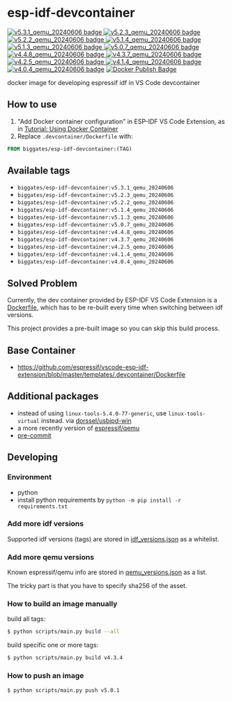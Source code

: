 # esp-idf-devcontainer

[![v5.3.1_qemu_20240606 badge](https://img.shields.io/docker/v/biggates/esp-idf-devcontainer/v5.3.1_qemu_20240606?label=biggates%2Fesp-idf-devcontainer%2Fv5.3.1_qemu_20240606&logo=docker) ![v5.2.3_qemu_20240606 badge](https://img.shields.io/docker/v/biggates/esp-idf-devcontainer/v5.2.3_qemu_20240606?label=biggates%2Fesp-idf-devcontainer%2Fv5.2.3_qemu_20240606&logo=docker) ![v5.2.2_qemu_20240606 badge](https://img.shields.io/docker/v/biggates/esp-idf-devcontainer/v5.2.2_qemu_20240606?label=biggates%2Fesp-idf-devcontainer%2Fv5.2.2_qemu_20240606&logo=docker) ![v5.1.4_qemu_20240606 badge](https://img.shields.io/docker/v/biggates/esp-idf-devcontainer/v5.1.4_qemu_20240606?label=biggates%2Fesp-idf-devcontainer%2Fv5.1.4_qemu_20240606&logo=docker) ![v5.1.3_qemu_20240606 badge](https://img.shields.io/docker/v/biggates/esp-idf-devcontainer/v5.1.3_qemu_20240606?label=biggates%2Fesp-idf-devcontainer%2Fv5.1.3_qemu_20240606&logo=docker) ![v5.0.7_qemu_20240606 badge](https://img.shields.io/docker/v/biggates/esp-idf-devcontainer/v5.0.7_qemu_20240606?label=biggates%2Fesp-idf-devcontainer%2Fv5.0.7_qemu_20240606&logo=docker) ![v4.4.8_qemu_20240606 badge](https://img.shields.io/docker/v/biggates/esp-idf-devcontainer/v4.4.8_qemu_20240606?label=biggates%2Fesp-idf-devcontainer%2Fv4.4.8_qemu_20240606&logo=docker) ![v4.3.7_qemu_20240606 badge](https://img.shields.io/docker/v/biggates/esp-idf-devcontainer/v4.3.7_qemu_20240606?label=biggates%2Fesp-idf-devcontainer%2Fv4.3.7_qemu_20240606&logo=docker) ![v4.2.5_qemu_20240606 badge](https://img.shields.io/docker/v/biggates/esp-idf-devcontainer/v4.2.5_qemu_20240606?label=biggates%2Fesp-idf-devcontainer%2Fv4.2.5_qemu_20240606&logo=docker) ![v4.1.4_qemu_20240606 badge](https://img.shields.io/docker/v/biggates/esp-idf-devcontainer/v4.1.4_qemu_20240606?label=biggates%2Fesp-idf-devcontainer%2Fv4.1.4_qemu_20240606&logo=docker) ![v4.0.4_qemu_20240606 badge](https://img.shields.io/docker/v/biggates/esp-idf-devcontainer/v4.0.4_qemu_20240606?label=biggates%2Fesp-idf-devcontainer%2Fv4.0.4_qemu_20240606&logo=docker)](https://hub.docker.com/r/biggates/esp-idf-devcontainer) [![Docker Publish Badge](https://github.com/biggates/esp-idf-devcontainer/actions/workflows/docker-publish.yml/badge.svg?branch=master)](https://github.com/biggates/esp-idf-devcontainer/actions/workflows/docker-publish.yml)

docker image for developing espressif idf in VS Code devcontainer

## How to use

1. "Add Docker container configuration" in ESP-IDF VS Code Extension, as in [Tutorial: Using Docker Container](https://github.com/espressif/vscode-esp-idf-extension/blob/master/docs/tutorial/using-docker-container.md)
2. Replace `.devcontainer/Dockerfile` with:

  ```dockerfile
  FROM biggates/esp-idf-devcontainer:(TAG)
  ```

## Available tags

- `biggates/esp-idf-devcontainer:v5.3.1_qemu_20240606`
- `biggates/esp-idf-devcontainer:v5.2.3_qemu_20240606`
- `biggates/esp-idf-devcontainer:v5.2.2_qemu_20240606`
- `biggates/esp-idf-devcontainer:v5.1.4_qemu_20240606`
- `biggates/esp-idf-devcontainer:v5.1.3_qemu_20240606`
- `biggates/esp-idf-devcontainer:v5.0.7_qemu_20240606`
- `biggates/esp-idf-devcontainer:v4.4.8_qemu_20240606`
- `biggates/esp-idf-devcontainer:v4.3.7_qemu_20240606`
- `biggates/esp-idf-devcontainer:v4.2.5_qemu_20240606`
- `biggates/esp-idf-devcontainer:v4.1.4_qemu_20240606`
- `biggates/esp-idf-devcontainer:v4.0.4_qemu_20240606`

## Solved Problem

Currently, the dev container provided by ESP-IDF VS Code Extension is a [Dockerfile](https://github.com/espressif/vscode-esp-idf-extension/blob/master/templates/.devcontainer/Dockerfile), which has to be re-built every time when switching between idf versions.

This project provides a pre-built image so you can skip this build process.

## Base Container

* https://github.com/espressif/vscode-esp-idf-extension/blob/master/templates/.devcontainer/Dockerfile

## Additional packages

* instead of using `linux-tools-5.4.0-77-generic`, use `linux-tools-virtual` instead. via [dorssel/usbipd-win](https://github.com/dorssel/usbipd-win/wiki/WSL-support#usbip-client-tools)
* a more recently version of [espressif/qemu](https://github.com/espressif/qemu/)
* [pre-commit](https://pre-commit.com/)

## Developing

### Environment

* python
* install python requirements by `python -m pip install -r requirements.txt`

### Add more idf versions

Supported idf versions (tags) are stored in [idf_versions.json](./idf_versions.json) as a whitelist.

### Add more qemu versions

Known espressif/qemu info are stored in [qemu_versions.json](./qemu_versions.json) as a list.

The tricky part is that you have to specify sha256 of the asset.



### How to build an image manually

build all tags:

```bash
$ python scripts/main.py build --all
```

build specific one or more tags:

```bash
$ python scripts/main.py build v4.3.4
```

### How to push an image

```bash
$ python scripts/main.py push v5.0.1
```
